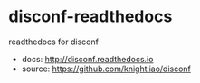 # disconf-readthedocs

readthedocs for disconf

- docs: http://disconf.readthedocs.io
- source: https://github.com/knightliao/disconf